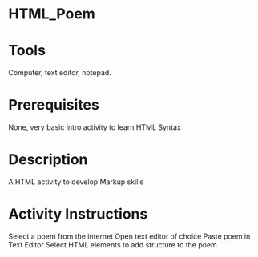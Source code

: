 # HTML_Poem

# Tools 
Computer, text editor, notepad.

# Prerequisites
None, very basic intro activity to learn HTML Syntax

# Description
A HTML activity to develop Markup skills

# Activity Instructions
Select a poem from the internet
Open text editor of choice
Paste poem in Text Editor
Select HTML elements to add structure to the poem

